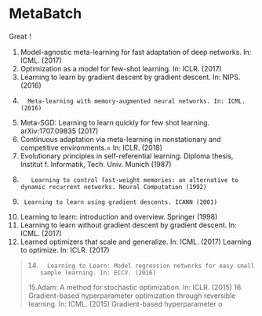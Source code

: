 # MetaBatch

Great！
1. Model-agnostic meta-learning for fast adaptation of deep networks. In: ICML. (2017) 
2. Optimization as a model for few-shot learning. In: ICLR. (2017) 
3. Learning to learn by gradient descent by gradient descent. In: NIPS. (2016) 
4.       Meta-learning with memory-augmented neural networks. In: ICML. (2016) 
5. Meta-SGD: Learning to learn quickly for few shot learning. arXiv:1707.09835 (2017) 
6. Continuous adaptation via meta-learning in nonstationary and competitive environments.= In: ICLR. (2018) 
7.  Evolutionary principles in self-referential learning. Diploma thesis, Institut f. Informatik, Tech. Univ. Munich (1987) 
8.        Learning to control fast-weight memories: an alternative to dynamic recurrent networks. Neural Computation (1992) 
9.      Learning to learn using gradient descents. ICANN (2001) 
10.   Learning to learn: introduction and overview. Springer (1998) 
11.    Learning to learn without gradient descent by gradient descent. In: ICML. (2017) 
12.    Learned optimizers that scale and generalize. In: ICML. (2017)
     Learning to optimize. In: ICLR. (2017)
> 14.       Learning to Learn: Model regression networks for easy small sample learning. In: ECCV. (2016) 
> 15.Adam: A method for stochastic optimization. In: ICLR. (2015) 
> 16.  Gradient-based hyperparameter optimization through reversible learning. In: ICML. (2015)
> Gradient-based hyperparameter o